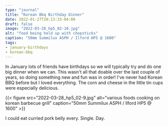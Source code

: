 ```yaml
---
type: "journal"
title: "Korean Bbq Birthday Dinner"
date: 2022-01-27T20:13:33-04:00
draft: false
image: "2022-03-28_hp5_02-10.jpg"
alt: "food being held up with chopsticks"
caption: "50mm Summilux ASPH / Ilford HP5 @ 1600"
tags:
- january-birthdays
- korean-bbq
---
```


In January lots of friends have birthdays so we will typically try and do one big dinner when we can. This wasn't all that doable over the last couple of years, so doing something new and fun was in order! I've never had Korean BBQ before but I loved everything. The corn and cheese in the little tin cups were especially delicious.

{{< figure src="2022-03-28_hp5_02-9.jpg" alt="various foods cooking on korean barbecue grill" caption="50mm Summilux ASPH / Ilford HP5 @ 1600" >}}

I could eat curried pork belly every. Single. Day.
